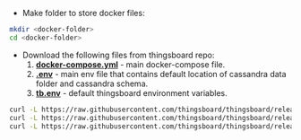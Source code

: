 - Make folder to store docker files:

```bash
mkdir <docker-folder>
cd <docker-folder>
```

- Download the following files from thingsboard repo:
    1. **[docker-compose.yml](https://raw.githubusercontent.com/thingsboard/thingsboard/release-1.3/docker/docker-compose.yml)** - main docker-compose file.
    1. **[.env](https://raw.githubusercontent.com/thingsboard/thingsboard/release-1.3/docker/.env)** - main env file that contains default location of cassandra data folder and cassandra schema.
    1. **[tb.env](https://raw.githubusercontent.com/thingsboard/thingsboard/release-1.3/docker/tb.env)** - default thingsboard environment variables.
      
```bash
curl -L https://raw.githubusercontent.com/thingsboard/thingsboard/release-1.3/docker/docker-compose.yml > docker-compose.yml
curl -L https://raw.githubusercontent.com/thingsboard/thingsboard/release-1.3/docker/.env > .env
curl -L https://raw.githubusercontent.com/thingsboard/thingsboard/release-1.3/docker/tb.env > tb.env
```